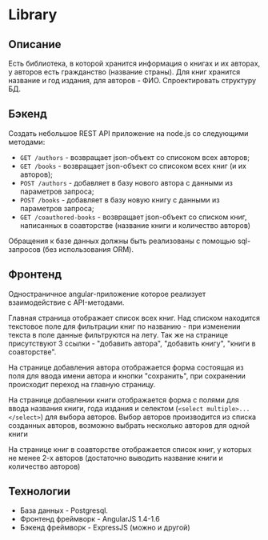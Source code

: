 # Library

## Описание

Есть библиотека, в которой хранится информация о книгах и их авторах, у авторов есть гражданство (название страны).
Для книг хранится название и год издания, для авторов - ФИО.
Спроектировать структуру БД.

## Бэкенд

Создать небольшое REST API приложение на node.js со следующими методами:

* `GET /authors` - возвращает json-объект со списоком всех авторов;
* `GET /books` - возвращает json-объект со списоком всех книг (и их авторов);
* `POST /authors` - добавляет в базу нового автора с данными из параметров запроса;
* `POST /books` - добавляет в базу новую книгу с данными из параметров запроса;
* `GET /coauthored-books` - возвращает json-объект со списком книг, написанных в соавторстве (название книги и количество авторов)

Обращения к базе данных должны быть реализованы с помощью sql-запросов (без использования ORM).

## Фронтенд

Одностраничное angular-приложение которое реализует взаимодействие с API-методами.

Главная страница отображает список всех книг.
Над списком находится текстовое поле для фильтрации книг по названию - при изменении текста в поле данные фильтруются на лету.
Так же на странице присутствуют 3 ссылки - "добавить автора", "добавить книгу", "книги в соавторстве".

На странице добавления автора отображается форма состоящая из поля для ввода имени автора и кнопки "сохранить",
при сохранении происходит переход на главную страницу.

На странице добавлении книги отображается форма с полями
для ввода названия книги, года издания и селектом (`<select multiple>...</select>`) для выбора авторов.
Выбор авторов производится из списка созданных авторов, возможно выбрать несколько авторов для одной книги

На странице книг в соавторстве отображается список книг,
у которых не менее 2-х авторов (достаточно выводить название книги и количество авторов)

## Технологии

* База данных - Postgresql.
* Фронтенд фреймворк - AngularJS 1.4-1.6
* Бэкенд фреймворк - ExpressJS (можно и другой)
